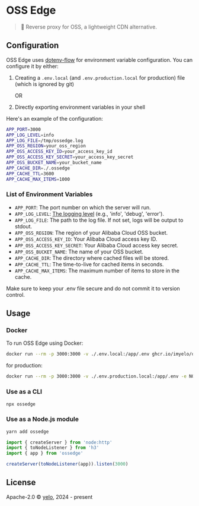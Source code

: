 # OSS Edge

> 🚀 Reverse proxy for OSS, a lightweight CDN alternative.

## Configuration

OSS Edge uses [dotenv-flow](https://github.com/kerimdzhanov/dotenv-flow) for environment variable configuration. You can configure it by either:

1. Creating a `.env.local` (and `.env.production.local` for production) file (which is ignored by git)

   OR

2. Directly exporting environment variables in your shell

Here's an example of the configuration:

```bash
APP_PORT=3000
APP_LOG_LEVEL=info
APP_LOG_FILE=/tmp/ossedge.log
APP_OSS_REGION=your_oss_region
APP_OSS_ACCESS_KEY_ID=your_access_key_id
APP_OSS_ACCESS_KEY_SECRET=your_access_key_secret
APP_OSS_BUCKET_NAME=your_bucket_name
APP_CACHE_DIR=./.ossedge
APP_CACHE_TTL=3600
APP_CACHE_MAX_ITEMS=1000
```

### List of Environment Variables

- `APP_PORT`: The port number on which the server will run.
- `APP_LOG_LEVEL`: [The logging level](https://github.com/pinojs/pino/blob/main/docs/api.md#levels) (e.g., 'info', 'debug', 'error').
- `APP_LOG_FILE`: The path to the log file. If not set, logs will be output to stdout.
- `APP_OSS_REGION`: The region of your Alibaba Cloud OSS bucket.
- `APP_OSS_ACCESS_KEY_ID`: Your Alibaba Cloud access key ID.
- `APP_OSS_ACCESS_KEY_SECRET`: Your Alibaba Cloud access key secret.
- `APP_OSS_BUCKET_NAME`: The name of your OSS bucket.
- `APP_CACHE_DIR`: The directory where cached files will be stored.
- `APP_CACHE_TTL`: The time-to-live for cached items in seconds.
- `APP_CACHE_MAX_ITEMS`: The maximum number of items to store in the cache.

Make sure to keep your .env file secure and do not commit it to version control.

## Usage

### Docker

To run OSS Edge using Docker:

```bash
docker run --rm -p 3000:3000 -v ./.env.local:/app/.env ghcr.io/imyelo/ossedge:latest
```

for production:

```bash
docker run --rm -p 3000:3000 -v ./.env.production.local:/app/.env -e NODE_ENV=production ghcr.io/imyelo/ossedge:latest
```

### Use as a CLI

```bash
npx ossedge
```

### Use as a Node.js module

```bash
yarn add ossedge
```

```javascript
import { createServer } from 'node:http'
import { toNodeListener } from 'h3'
import { app } from 'ossedge'

createServer(toNodeListener(app)).listen(3000)
```

## License

Apache-2.0 &copy; [yelo](https://github.com/imyelo), 2024 - present
